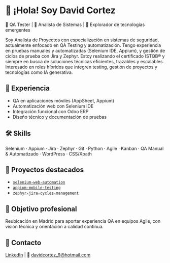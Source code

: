 # 👋 ¡Hola! Soy David Cortez

🧪 QA Tester | 🔐 Analista de Sistemas | 🤖 Explorador de tecnologías emergentes

Soy Analista de Proyectos con especialización en sistemas de seguridad, actualmente enfocado en QA Testing y automatización. Tengo experiencia en pruebas manuales y automatizadas (Selenium IDE, Appium), y gestión de ciclos de prueba con Jira y Zephyr. Estoy realizando el certificado ISTQB® y siempre en busca de soluciones técnicas eficientes, trazables y escalables. Interesado en roles híbridos que integren testing, gestión de proyectos y tecnologías como IA generativa.

## 📌 Experiencia
- QA en aplicaciones móviles (AppSheet, Appium)
- Automatización web con Selenium IDE
- Integración funcional con Odoo ERP
- Diseño técnico y documentación de pruebas

## 🛠️ Skills
Selenium · Appium · Jira · Zephyr · Git · Python · Agile · Kanban · QA Manual & Automatizado · WordPress · CSS/Xpath

## 📂 Proyectos destacados
- [`selenium-web-automation`](https://github.com/Maier-Link/selenium-web-automation)
- [`appium-mobile-testing`](https://github.com/Maier-Link/appium-mobile-testing)
- [`zephyr-jira-cycles-management`](https://github.com/Maier-Link/zephyr-jira-cycles-management)

## 📍 Objetivo profesional
Reubicación en Madrid para aportar experiencia QA en equipos Agile, con visión técnica y orientación a calidad continua.

## 🔗 Contacto
[LinkedIn](https://linkedin.com/in/david-cortez-729969308) | 📧 davidcortez_9@hotmail.com
